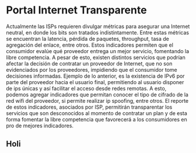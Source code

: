 # Portal Internet Transparente

Actualmente las ISPs requieren divulgar métricas para asegurar una Internet neutral, en donde los bits son tratados indistintamente. Entre estas métricas se encuentran la latencia, pérdida de paquetes, throughput, tasa de agregación del enlace, entre otros. Estos indicadores permiten que el consumidor evalúe qué proveedor entrega un mejor servicio, fomentando la libre competencia. A pesar de esto, existen distintos servicios que podrían afectar la decisión de contratar un proveedor de Internet, que no son evidenciados por los proveedores, impidiendo que el consumidor tome decisiones informadas. Ejemplo de lo anterior, es la existencia de IPv6 por parte del proveedor hacia el usuario final, permitiendo al usuario disponer de ips únicas y así facilitar el acceso desde redes remotas. A esto, podemos agregar indicadores que permitan conocer el tipo de cifrado de la red wifi del proveedor, si permite realizar ip spoofing, entre otros. El reporte de estos indicadores, asociados por ISP, permitirán transparentar los servicios que son desconocidos al momento de contratar un plan y de esta forma fomentar la libre competencia que favorecerá a los consumidores en pro de mejores indicadores.

## Holi
